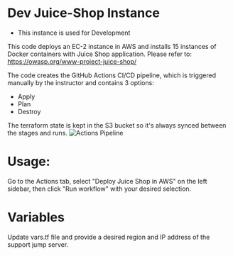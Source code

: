 # Dev Juice-Shop Instance
* This instance is used for Development
  
This code deploys an EC-2 instance in AWS and installs 15 instances of Docker containers with Juice Shop application.
Please refer to: https://owasp.org/www-project-juice-shop/

The code creates the GitHub Actions CI/CD pipeline, which is triggered manually by the instructor and contains 3 options: 
- Apply
- Plan
- Destroy

The terraform state is kept in the S3 bucket so it's always synced between the stages and runs.
![Actions Pipeline](https://github.com/maruapo/juice-dev/blob/main/images/steps.png)



# Usage:
Go to the Actions tab, select "Deploy Juice Shop in AWS" on the left sidebar, then click "Run workflow" with your desired selection.

# Variables
Update vars.tf file and provide a desired region and IP address of the support jump server.

